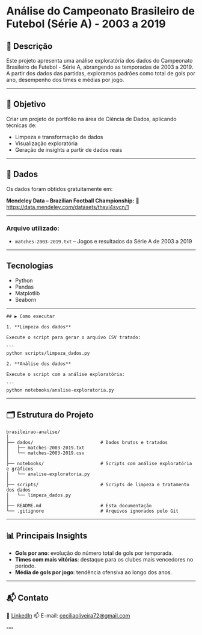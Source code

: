 
# Análise do Campeonato Brasileiro de Futebol (Série A) - 2003 a 2019

## 📌 Descrição
Este projeto apresenta uma análise exploratória dos dados do Campeonato Brasileiro de Futebol - Série A, abrangendo as temporadas de 2003 a 2019. 
A partir dos dados das partidas, exploramos padrões como total de gols por ano, desempenho dos times e médias por jogo.

---

## 🎯 Objetivo
Criar um projeto de portfólio na área de Ciência de Dados, aplicando técnicas de:
- Limpeza e transformação de dados
- Visualização exploratória
- Geração de insights a partir de dados reais

---

## 📂 Dados
Os dados foram obtidos gratuitamente em:

**Mendeley Data – Brazilian Football Championship:**
📎 https://data.mendeley.com/datasets/thsvj4sycn/1

---

### Arquivo utilizado:
- `matches-2003-2019.txt` – Jogos e resultados da Série A de 2003 a 2019

---

## Tecnologias

- Python
- Pandas
- Matplotlib
- Seaborn

---

````
## ▶️ Como executar

1. **Limpeza dos dados**

Execute o script para gerar o arquivo CSV tratado:

```
python scripts/limpeza_dados.py
````
````
2. **Análise dos dados**

Execute o script com a análise exploratória:

```
python notebooks/analise-exploratoria.py
````
---

## 🗂️ Estrutura do Projeto

```
brasileirao-analise/
│
├── dados/                         # Dados brutos e tratados
│   ├── matches-2003-2019.txt
│   └── matches-2003-2019.csv
│
├── notebooks/                     # Scripts com análise exploratória e gráficos
│   └── analise-exploratoria.py
│
├── scripts/                       # Scripts de limpeza e tratamento dos dados
│   └── limpeza_dados.py
│
├── README.md                      # Esta documentação
└── .gitignore                     # Arquivos ignorados pelo Git
```

---

## 📊 Principais Insights

* **Gols por ano**: evolução do número total de gols por temporada.
* **Times com mais vitórias**: destaque para os clubes mais vencedores no período.
* **Média de gols por jogo**: tendência ofensiva ao longo dos anos.

---

## 📬 Contato

🔗 [LinkedIn](https://www.linkedin.com/in/ceciliagomes1)
📫 E-mail: [ceciliaoliveira72@gmail.com](mailto:ceciliaoliveira72@gmail.com)

"""
